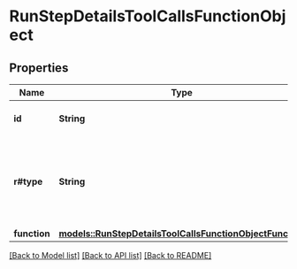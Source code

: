 # RunStepDetailsToolCallsFunctionObject

## Properties

Name | Type | Description | Notes
------------ | ------------- | ------------- | -------------
**id** | **String** | The ID of the tool call object. | 
**r#type** | **String** | The type of tool call. This is always going to be `function` for this type of tool call. | 
**function** | [**models::RunStepDetailsToolCallsFunctionObjectFunction**](RunStepDetailsToolCallsFunctionObject_function.md) |  | 

[[Back to Model list]](../README.md#documentation-for-models) [[Back to API list]](../README.md#documentation-for-api-endpoints) [[Back to README]](../README.md)


